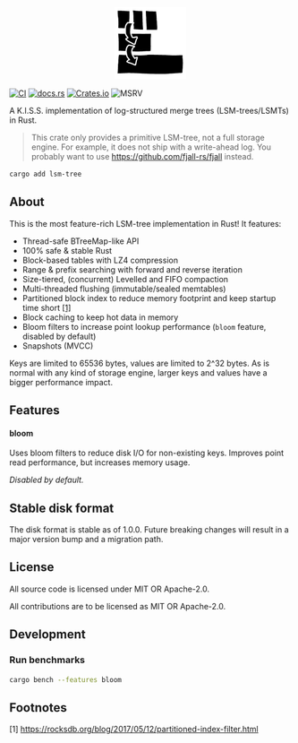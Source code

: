 <p align="center">
  <img src="/logo.png" height="128">
</p>

[![CI](https://github.com/fjall-rs/lsm-tree/actions/workflows/test.yml/badge.svg)](https://github.com/fjall-rs/lsm-tree/actions/workflows/test.yml)
[![docs.rs](https://img.shields.io/docsrs/lsm-tree?color=green)](https://docs.rs/lsm-tree)
[![Crates.io](https://img.shields.io/crates/v/lsm-tree?color=blue)](https://crates.io/crates/lsm-tree)
![MSRV](https://img.shields.io/badge/MSRV-1.74.0-blue)

A K.I.S.S. implementation of log-structured merge trees (LSM-trees/LSMTs) in Rust.

> This crate only provides a primitive LSM-tree, not a full storage engine.
> For example, it does not ship with a write-ahead log.
> You probably want to use https://github.com/fjall-rs/fjall instead.

```bash
cargo add lsm-tree
```

## About

This is the most feature-rich LSM-tree implementation in Rust! It features:

- Thread-safe BTreeMap-like API
- 100% safe & stable Rust
- Block-based tables with LZ4 compression
- Range & prefix searching with forward and reverse iteration
- Size-tiered, (concurrent) Levelled and FIFO compaction 
- Multi-threaded flushing (immutable/sealed memtables)
- Partitioned block index to reduce memory footprint and keep startup time short [[1]](#footnotes)
- Block caching to keep hot data in memory
- Bloom filters to increase point lookup performance (`bloom` feature, disabled by default)
- Snapshots (MVCC)

Keys are limited to 65536 bytes, values are limited to 2^32 bytes. As is normal with any kind of storage
engine, larger keys and values have a bigger performance impact.

## Features

#### bloom

Uses bloom filters to reduce disk I/O for non-existing keys. Improves point read performance, but increases memory usage.

*Disabled by default.*

## Stable disk format

The disk format is stable as of 1.0.0. Future breaking changes will result in a major version bump and a migration path.

## License

All source code is licensed under MIT OR Apache-2.0.

All contributions are to be licensed as MIT OR Apache-2.0.

## Development

### Run benchmarks

```bash
cargo bench --features bloom
```

## Footnotes

[1] https://rocksdb.org/blog/2017/05/12/partitioned-index-filter.html

